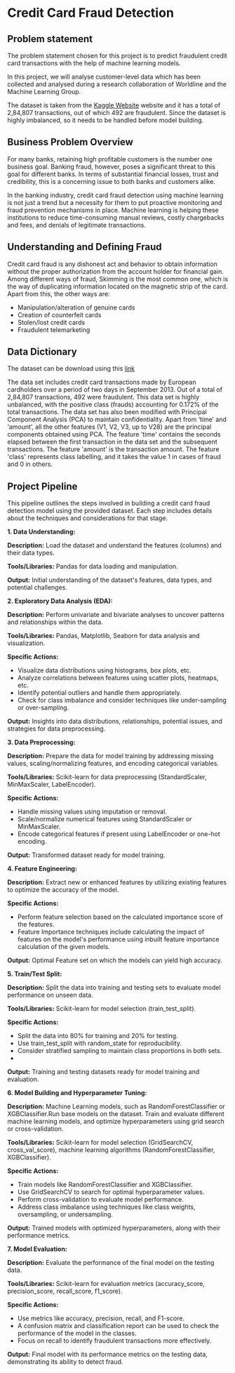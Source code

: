 # Credit Card Fraud Detection 

## Problem statement 

The problem statement chosen for this project is to predict fraudulent credit card transactions with the help of machine learning models.

In this project, we will analyse customer-level data which has been collected and analysed during a research collaboration of Worldline and the Machine Learning Group. 

The dataset is taken from the [Kaggle Website](https://www.kaggle.com/mlg-ulb/creditcardfraud) website and it has a total of 2,84,807 transactions, out of which 492 are fraudulent. Since the dataset is highly imbalanced, so it needs to be handled before model building.

## Business Problem Overview

For many banks, retaining high profitable customers is the number one business goal. Banking fraud, however, poses a significant threat to this goal for different banks. In terms of substantial financial losses, trust and credibility, this is a concerning issue to both banks and customers alike.

In the banking industry, credit card fraud detection using machine learning is not just a trend but a necessity for them to put proactive monitoring and fraud prevention mechanisms in place. Machine learning is helping these institutions to reduce time-consuming manual reviews, costly chargebacks and fees, and denials of legitimate transactions.

## Understanding and Defining Fraud

Credit card fraud is any dishonest act and behavior to obtain information without the proper authorization from the account holder for financial gain. Among different ways of fraud, Skimming is the most common one, which is the way of duplicating information located on the magnetic strip of the card.  Apart from this, the other ways are:

- Manipulation/alteration of genuine cards
- Creation of counterfeit cards
- Stolen/lost credit cards
- Fraudulent telemarketing 

## Data Dictionary

The dataset can be download using this [link](https://www.kaggle.com/mlg-ulb/creditcardfraud)

The data set includes credit card transactions made by European cardholders over a period of two days in September 2013. Out of a total of 2,84,807 transactions, 492 were fraudulent. This data set is highly unbalanced, with the positive class (frauds) accounting for 0.172% of the total transactions. The data set has also been modified with Principal Component Analysis (PCA) to maintain confidentiality. Apart from ‘time’ and ‘amount’, all the other features (V1, V2, V3, up to V28) are the principal components obtained using PCA. The feature 'time' contains the seconds elapsed between the first transaction in the data set and the subsequent transactions. The feature 'amount' is the transaction amount. The feature 'class' represents class labelling, and it takes the value 1 in cases of fraud and 0 in others.


## Project Pipeline

This pipeline outlines the steps involved in building a credit card fraud detection model using the provided dataset. Each step includes details about the techniques and considerations for that stage.

**1. Data Understanding:**

**Description:** Load the dataset and understand the features (columns) and their data types.

**Tools/Libraries:** Pandas for data loading and manipulation.

**Output:** Initial understanding of the dataset's features, data types, and potential challenges.

**2. Exploratory Data Analysis (EDA):**

**Description:** Perform univariate and bivariate analyses to uncover patterns and relationships within the data.

**Tools/Libraries:** Pandas, Matplotlib, Seaborn for data analysis and visualization.

**Specific Actions:**
- Visualize data distributions using histograms, box plots, etc.
- Analyze correlations between features using scatter plots, heatmaps, etc.
- Identify potential outliers and handle them appropriately.
- Check for class imbalance and consider techniques like under-sampling or over-sampling.

**Output:** Insights into data distributions, relationships, potential issues, and strategies for data preprocessing.

**3. Data Preprocessing:**

**Description:** Prepare the data for model training by addressing missing values, scaling/normalizing features, and encoding categorical variables.

**Tools/Libraries:** Scikit-learn for data preprocessing (StandardScaler, MinMaxScaler, LabelEncoder).

**Specific Actions:**
- Handle missing values using imputation or removal.
- Scale/normalize numerical features using StandardScaler or MinMaxScaler.
- Encode categorical features if present using LabelEncoder or one-hot encoding.

**Output:** Transformed dataset ready for model training.

**4. Feature Engineering:**

**Description:** Extract new or enhanced features by utilizing existing features to optimize the accuracy of the model.

**Specific Actions:** 
- Perform feature selection based on the calculated importance score of the features.
- Feature Importance techniques include calculating the impact of features on the model's performance using inbuilt feature importance calculation of the given models.
  
**Output:** Optimal Feature set on which the models can yield high accuracy.

**5. Train/Test Split:**

**Description:** Split the data into training and testing sets to evaluate model performance on unseen data.

**Tools/Libraries:** Scikit-learn for model selection (train_test_split).

**Specific Actions:**
- Split the data into 80% for training and 20% for testing.
- Use train_test_split with random_state for reproducibility.
- Consider stratified sampling to maintain class proportions in both sets.
- 
**Output:** Training and testing datasets ready for model training and evaluation.

**6. Model Building and Hyperparameter Tuning:**

**Description:** Machine Learning models, such as RandomForestClassifier or XGBClassifier.Run base models on the dataset. Train and evaluate different machine learning models, and optimize hyperparameters using grid search or cross-validation.

**Tools/Libraries:** Scikit-learn for model selection (GridSearchCV, cross_val_score), machine learning algorithms (RandomForestClassifier, XGBClassifier).

**Specific Actions:**
- Train models like RandomForestClassifier and XGBClassifier.
- Use GridSearchCV to search for optimal hyperparameter values.
- Perform cross-validation to evaluate model performance.
- Address class imbalance using techniques like class weights, oversampling, or undersampling.

**Output:** Trained models with optimized hyperparameters, along with their performance metrics.

**7. Model Evaluation:**

**Description:** Evaluate the performance of the final model on the testing data.

**Tools/Libraries:** Scikit-learn for evaluation metrics (accuracy_score, precision_score, recall_score, f1_score).

**Specific Actions:**
- Use metrics like accuracy, precision, recall, and F1-score.
- A confusion matrix and classification report can be used to check the performance of the model in the classes.
- Focus on recall to identify fraudulent transactions more effectively.
  
**Output:** Final model with its performance metrics on the testing data, demonstrating its ability to detect fraud.
